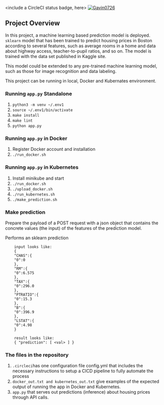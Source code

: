 <include a CircleCI status badge, here>
[![Gavin0726](https://circleci.com/gh/Gavin0726/project-ml-microservice-kubernetes.svg?style=svg)](https://circleci.com/gh/Gavin0726/project-ml-microservice-kubernetes)

## Project Overview

In this project, a machine learning based prediction model is deployed. `sklearn` model that has been trained to predict housing prices in Boston according to several features, such as average rooms in a home and data about highway access, teacher-to-pupil ratios, and so on. The model is trained with the data set published in Kaggle site.

This model could be extended to any pre-trained machine learning model, such as those for image recognition and data labeling.

This project can be running in local, Docker and Kubernates environment. 

### Running `app.py` Standalone


1. `python3 -m venv ~/.env1`
2. `source ~/.env1/bin/activate`
3. `make install`
2. `make lint`
3. `python app.py`


### Running `app.py` in Docker

1. Register Docker account and installation
2.  `./run_docker.sh`


### Running `app.py` in Kubernetes

1. Install minikube and start
2. `./run_docker.sh`
3. `./upload_docker.sh`
4. `./run_kubernetes.sh`
5. `./make_prediction.sh`


### Make prediction

Prepare the payload of a POST request with a json object that contains the concrete values (the input) of the features of the prediction model. 

Performs an sklearn prediction
        
        input looks like:
        {
        "CHAS":{
        "0":0
        },
        "RM":{
        "0":6.575
        },
        "TAX":{
        "0":296.0
        },
        "PTRATIO":{
        "0":15.3
        },
        "B":{
        "0":396.9
        },
        "LSTAT":{
        "0":4.98
        }
        
        result looks like:
        { "prediction": [ <val> ] }
        
 

### The files in the repository

1. `.circleci`has one configuration file config.yml that includes the necessary instructions to setup a CICD pipeline to fully automate the process
2. `docker_out.txt and kubernetes_out.txt`  give examples of the expected output of running the app in Docker and Kubernetes. 
3. `app.py` that serves out predictions (inference) about housing prices through API calls. 
